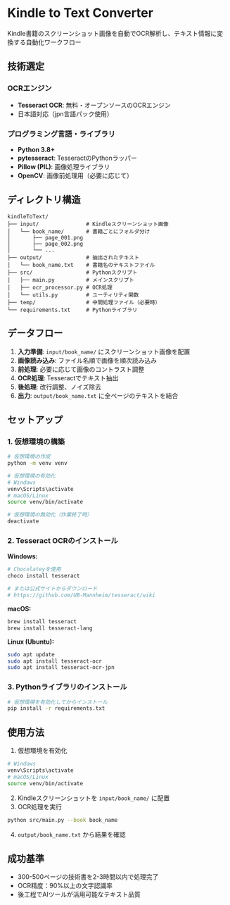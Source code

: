 # Kindle to Text Converter

Kindle書籍のスクリーンショット画像を自動でOCR解析し、テキスト情報に変換する自動化ワークフロー

## 技術選定

### OCRエンジン
- **Tesseract OCR**: 無料・オープンソースのOCRエンジン
- 日本語対応（jpn言語パック使用）

### プログラミング言語・ライブラリ
- **Python 3.8+**
- **pytesseract**: TesseractのPythonラッパー
- **Pillow (PIL)**: 画像処理ライブラリ
- **OpenCV**: 画像前処理用（必要に応じて）

## ディレクトリ構造

```
kindleToText/
├── input/               # Kindleスクリーンショット画像
│   └── book_name/       # 書籍ごとにフォルダ分け
│       ├── page_001.png
│       ├── page_002.png
│       └── ...
├── output/              # 抽出されたテキスト
│   └── book_name.txt    # 書籍名のテキストファイル
├── src/                 # Pythonスクリプト
│   ├── main.py          # メインスクリプト
│   ├── ocr_processor.py # OCR処理
│   └── utils.py         # ユーティリティ関数
├── temp/                # 中間処理ファイル（必要時）
└── requirements.txt     # Pythonライブラリ
```

## データフロー

1. **入力準備**: `input/book_name/` にスクリーンショット画像を配置
2. **画像読み込み**: ファイル名順で画像を順次読み込み  
3. **前処理**: 必要に応じて画像のコントラスト調整
4. **OCR処理**: Tesseractでテキスト抽出
5. **後処理**: 改行調整、ノイズ除去
6. **出力**: `output/book_name.txt` に全ページのテキストを結合

## セットアップ

### 1. 仮想環境の構築

```bash
# 仮想環境の作成
python -m venv venv

# 仮想環境の有効化
# Windows
venv\Scripts\activate
# macOS/Linux
source venv/bin/activate

# 仮想環境の無効化（作業終了時）
deactivate
```

### 2. Tesseract OCRのインストール

**Windows:**
```bash
# Chocolateyを使用
choco install tesseract

# または公式サイトからダウンロード
# https://github.com/UB-Mannheim/tesseract/wiki
```

**macOS:**
```bash
brew install tesseract
brew install tesseract-lang
```

**Linux (Ubuntu):**
```bash
sudo apt update
sudo apt install tesseract-ocr
sudo apt install tesseract-ocr-jpn
```

### 3. Pythonライブラリのインストール

```bash
# 仮想環境を有効化してからインストール
pip install -r requirements.txt
```

## 使用方法

1. 仮想環境を有効化
```bash
# Windows
venv\Scripts\activate
# macOS/Linux
source venv/bin/activate
```
2. Kindleスクリーンショットを `input/book_name/` に配置
3. OCR処理を実行
```bash
python src/main.py --book book_name
```
4. `output/book_name.txt` から結果を確認

## 成功基準

- 300-500ページの技術書を2-3時間以内で処理完了
- OCR精度：90%以上の文字認識率
- 後工程でAIツールが活用可能なテキスト品質